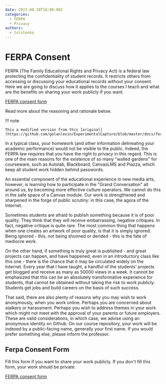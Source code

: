 ```yaml
---
date: 2023-08-30T18:00:00Z
categories:
  - FERPA
  - Privacy
authors:
  - tolstenko
---
```


# FERPA Consent

FERPA (The Family Educational Rights and Privacy Act) is a federal law protecting the confidentiality of student records. It restricts others from accessing or discussing your educational records without your consent. Here we are going to discuss how it applies to the courses I teach and what are the benefits on sharing your work publicly if you want.

[FERPA consent form](https://forms.gle/JzMiytNsFWDeBGc4A)

<!-- more -->

Read more about the reasoning and rationale below.

!!! note

    This a modified version from this [original](https://github.com/golanlevin/ExperimentalCapture/blob/master/docs/ferpa.md).

In a typical class, your homework (and other information delineating your academic performance) would not be visible to the public. Indeed, the FERPA law requires that you have the right to privacy in this regard. This is one of the main reasons for the existence of so many "walled gardens" for courseware, such as Autolab, Blackboard, CanvasLMS and Piazza, which keep all student work hidden behind passwords.

An essential component of the educational experience in new media arts, however, is learning how to participate in the "Grand Conversation" all around us, by becoming more effective culture operators. We cannot do this in the safe space of a Canvas module. Our work is strengthened and sharpened in the forge of public scrutiny: in this case, the agora of the Internet.

Sometimes students are afraid to publish something because it is of poor quality. They think that they will receive embarrassing, negative critiques. In fact, negative critique is quite rare. The most common thing that happens when one creates an artwork of poor quality, is that it is simply ignored. Being ignored - this, not being shunned or derided - this is the fate of mediocre work.

On the other hand, if something is truly great is published - and great projects can happen, and have happened, even in an introductory class like this one - there is the chance that it may be circulated widely on the Internet. Every year that I have taught, a handful of the students' projects get blogged and receive as many as 50000 views in a week. It cannot be emphasized that this can be an absolutely transformative experience for students, that cannot be obtained without taking the risk to work publicly. Students get jobs and build careers on the basis of such success.

That said, there are also plenty of reasons why you may wish to work anonymously, when you work online. Perhaps you are concerned about stalkers or harassment. Perhaps you wish to address themes in your work which might not meet with the approval of your parents or future employers. These are valid considerations, in which case, we advise using an anonymous identity on Github. On our course repository, your work will be indexed by a public-facing name, generally your first name. If you would prefer something else, please inform the professor.

## Ferpa Consent Form

Fill this form if you want to share your work publicly. If you don't fill this form, your work should be private:

[FERPA consent form](https://forms.gle/JzMiytNsFWDeBGc4A)